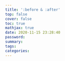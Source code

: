 ```yaml
---
title: ':before & :after'
top: false
cover: false
toc: true
mathjax: true
date: 2020-11-15 23:28:40
password:
summary:
tags:
categories:
---
```

